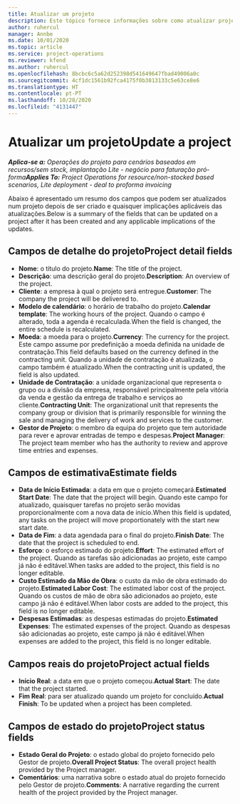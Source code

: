 ```yaml
---
title: Atualizar um projeto
description: Este tópico fornece informações sobre como atualizar projetos no Project Operations.
author: ruhercul
manager: Annbe
ms.date: 10/01/2020
ms.topic: article
ms.service: project-operations
ms.reviewer: kfend
ms.author: ruhercul
ms.openlocfilehash: 8bcbc6c5a62d252398d541649647fbad49006a0c
ms.sourcegitcommit: 4cf1dc1561b92fca4175f0b3813133c5e63ce8e6
ms.translationtype: HT
ms.contentlocale: pt-PT
ms.lasthandoff: 10/28/2020
ms.locfileid: "4131447"
---
```

# <a name="update-a-project"></a><span data-ttu-id="6ac77-103">Atualizar um projeto</span><span class="sxs-lookup"><span data-stu-id="6ac77-103">Update a project</span></span>

<span data-ttu-id="6ac77-104">_**Aplica-se a:** Operações do projeto para cenários baseados em recursos/sem stock, implantação Lite - negócio para faturação pró-forma_</span><span class="sxs-lookup"><span data-stu-id="6ac77-104">_**Applies To:** Project Operations for resource/non-stocked based scenarios, Lite deployment - deal to proforma invoicing_</span></span>

<span data-ttu-id="6ac77-105">Abaixo é apresentado um resumo dos campos que podem ser atualizados num projeto depois de ser criado e quaisquer implicações aplicáveis das atualizações.</span><span class="sxs-lookup"><span data-stu-id="6ac77-105">Below is a summary of the fields that can be updated on a project after it has been created and any applicable implications of the updates.</span></span>

## <a name="project-detail-fields"></a><span data-ttu-id="6ac77-106">Campos de detalhe do projeto</span><span class="sxs-lookup"><span data-stu-id="6ac77-106">Project detail fields</span></span>

- <span data-ttu-id="6ac77-107">**Nome**: o título do projeto.</span><span class="sxs-lookup"><span data-stu-id="6ac77-107">**Name**: The title of the project.</span></span>
- <span data-ttu-id="6ac77-108">**Descrição**: uma descrição geral do projeto.</span><span class="sxs-lookup"><span data-stu-id="6ac77-108">**Description**: An overview of the project.</span></span>
- <span data-ttu-id="6ac77-109">**Cliente**: a empresa à qual o projeto será entregue.</span><span class="sxs-lookup"><span data-stu-id="6ac77-109">**Customer**: The company the project will be delivered to.</span></span>
- <span data-ttu-id="6ac77-110">**Modelo de calendário**: o horário de trabalho do projeto.</span><span class="sxs-lookup"><span data-stu-id="6ac77-110">**Calendar template**: The working hours of the project.</span></span> <span data-ttu-id="6ac77-111">Quando o campo é alterado, toda a agenda é recalculada.</span><span class="sxs-lookup"><span data-stu-id="6ac77-111">When the field is changed, the entire schedule is recalculated.</span></span>
- <span data-ttu-id="6ac77-112">**Moeda**: a moeda para o projeto.</span><span class="sxs-lookup"><span data-stu-id="6ac77-112">**Currency**: The currency for the project.</span></span> <span data-ttu-id="6ac77-113">Este campo assume por predefinição a moeda definida na unidade de contratação.</span><span class="sxs-lookup"><span data-stu-id="6ac77-113">This field defaults based on the currency defined in the contracting unit.</span></span> <span data-ttu-id="6ac77-114">Quando a unidade de contratação é atualizada, o campo também é atualizado.</span><span class="sxs-lookup"><span data-stu-id="6ac77-114">When the contracting unit is updated, the field is also updated.</span></span>
- <span data-ttu-id="6ac77-115">**Unidade de Contratação**: a unidade organizacional que representa o grupo ou a divisão da empresa, responsável principalmente pela vitória da venda e gestão da entrega de trabalho e serviços ao cliente.</span><span class="sxs-lookup"><span data-stu-id="6ac77-115">**Contracting Unit**: The organizational unit that represents the company group or division that is primarily responsible for winning the sale and managing the delivery of work and services to the customer.</span></span> 
- <span data-ttu-id="6ac77-116">**Gestor de Projeto**: o membro da equipa do projeto que tem autoridade para rever e aprovar entradas de tempo e despesas.</span><span class="sxs-lookup"><span data-stu-id="6ac77-116">**Project Manager**: The project team member who has the authority to review and approve time entries and expenses.</span></span>

## <a name="estimate-fields"></a><span data-ttu-id="6ac77-117">Campos de estimativa</span><span class="sxs-lookup"><span data-stu-id="6ac77-117">Estimate fields</span></span>

- <span data-ttu-id="6ac77-118">**Data de Início Estimada**: a data em que o projeto começará.</span><span class="sxs-lookup"><span data-stu-id="6ac77-118">**Estimated Start Date**: The date that the project will begin.</span></span> <span data-ttu-id="6ac77-119">Quando este campo for atualizado, quaisquer tarefas no projeto serão movidas proporcionalmente com a nova data de início.</span><span class="sxs-lookup"><span data-stu-id="6ac77-119">When this field is updated, any tasks on the project will move proportionately with the start new start date.</span></span>
- <span data-ttu-id="6ac77-120">**Data de Fim**: a data agendada para o final do projeto.</span><span class="sxs-lookup"><span data-stu-id="6ac77-120">**Finish Date**: The date that the project is scheduled to end.</span></span>
- <span data-ttu-id="6ac77-121">**Esforço**: o esforço estimado do projeto.</span><span class="sxs-lookup"><span data-stu-id="6ac77-121">**Effort**: The estimated effort of the project.</span></span> <span data-ttu-id="6ac77-122">Quando as tarefas são adicionadas ao projeto, este campo já não é editável.</span><span class="sxs-lookup"><span data-stu-id="6ac77-122">When tasks are added to the project, this field is no longer editable.</span></span>
- <span data-ttu-id="6ac77-123">**Custo Estimado da Mão de Obra**: o custo da mão de obra estimado do projeto.</span><span class="sxs-lookup"><span data-stu-id="6ac77-123">**Estimated Labor Cost**: The estimated labor cost of the project.</span></span> <span data-ttu-id="6ac77-124">Quando os custos de mão de obra são adicionados ao projeto, este campo já não é editável.</span><span class="sxs-lookup"><span data-stu-id="6ac77-124">When labor costs are added to the project, this field is no longer editable.</span></span>
- <span data-ttu-id="6ac77-125">**Despesas Estimadas**: as despesas estimadas do projeto.</span><span class="sxs-lookup"><span data-stu-id="6ac77-125">**Estimated Expenses**: The estimated expenses of the project.</span></span> <span data-ttu-id="6ac77-126">Quando as despesas são adicionadas ao projeto, este campo já não é editável.</span><span class="sxs-lookup"><span data-stu-id="6ac77-126">When expenses are added to the project, this field is no longer editable.</span></span>

## <a name="project-actual-fields"></a><span data-ttu-id="6ac77-127">Campos reais do projeto</span><span class="sxs-lookup"><span data-stu-id="6ac77-127">Project actual fields</span></span>
- <span data-ttu-id="6ac77-128">**Início Real**: a data em que o projeto começou.</span><span class="sxs-lookup"><span data-stu-id="6ac77-128">**Actual Start**: The date that the project started.</span></span>
- <span data-ttu-id="6ac77-129">**Fim Real**: para ser atualizado quando um projeto for concluído.</span><span class="sxs-lookup"><span data-stu-id="6ac77-129">**Actual Finish**: To be updated when a project has been completed.</span></span>

## <a name="project-status-fields"></a><span data-ttu-id="6ac77-130">Campos de estado do projeto</span><span class="sxs-lookup"><span data-stu-id="6ac77-130">Project status fields</span></span>

- <span data-ttu-id="6ac77-131">**Estado Geral do Projeto**: o estado global do projeto fornecido pelo Gestor de projeto.</span><span class="sxs-lookup"><span data-stu-id="6ac77-131">**Overall Project Status**: The overall project health provided by the Project manager.</span></span>
- <span data-ttu-id="6ac77-132">**Comentários**: uma narrativa sobre o estado atual do projeto fornecido pelo Gestor de projeto.</span><span class="sxs-lookup"><span data-stu-id="6ac77-132">**Comments**: A narrative regarding the current health of the project provided by the Project manager.</span></span>

